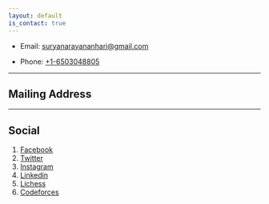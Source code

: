 ```yaml
---
layout: default
is_contact: true
---
```


* Email: [suryanarayananhari@gmail.com](mailto:suryanarayananhari@gmail.com)

* Phone: [+1-6503048805](tel:+16503048805)

---

## Mailing Address

---

## Social

1. [Facebook](www.facebook.com/ecstaticindian)
2. [Twitter](www.twitter.com/ecstaticindian)
3. [Instagram](www.instagram.com/ecstaticindian)
4. [Linkedin](https://www.linkedin.com/in/suryanarayanan21/)
4. [Lichess](https://lichess.org/@/suryahari)
4. [Codeforces](https://codeforces.com/profile/suryanarayananhari)
